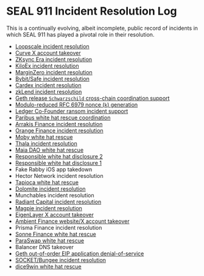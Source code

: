 # SEAL 911 Incident Resolution Log

This is a continually evolving, albeit incomplete, public record of incidents in which SEAL 911 has played a pivotal role in their resolution.

- [Loopscale incident resolution](https://blog.loopscale.com/posts/postmortem)
- [Curve X account takeover](https://x.com/CurveFinance/status/1919462291017195827)
- [ZKsync Era incident resolution](https://x.com/TheZKNation/status/1915110305790660939)
- [KiloEx incident resolution](https://x.com/KiloEx_perp/status/1913168299292328115)
- [MarginZero incident resolution](https://hackmd.io/@L-i_kqrDRceFD7vE6458pQ/rJ8Mo5G0Jx)
- [Bybit/Safe incident resolution](https://www.bybit.com/press/post/bybit-releases-api-of-suspicious-wallet-on-black-list-as-part-of-recovery-bounty-program-blt13b3e11d180654f2)
- [Cardex incident resolution](https://x.com/0xCygaar/status/1891948692204368122)
- [zkLend incident resolution](https://drive.google.com/file/d/10i1dh_J89tPPw7KRcmFIVM6iNrJZAyfi/view)
- [Geth release `Schwarzschild` cross-chain coordination support](https://github.com/ethereum/go-ethereum/releases/tag/v1.14.13)
- [Modulo-reduced RFC 6979 nonce (`k`) generation](https://blog.electisec.tech/blogs/2025-01-14-from-failing-test-to-calling-911)
- [Ledger Co-Founder ransom incident support](https://en.thebigwhale.io/article-en/nicolas-bacca-we-have-invented-a-unique-organisational-model-for-intervening-in-cryptocurrency-ransomware)
- [Paribus white hat rescue coordination](https://bitfinding.com/blog/paribus-hack-interception)
- [Arrakis Finance incident resolution](https://x.com/ArrakisFinance/status/1880008260507390121)
- [Orange Finance incident resolution](https://mirror.xyz/0x6FA2aF9a4d6fFe654361F713780963C10412e7c3/gN17YMrLhKKg9YT9a391U74pWr9IhqBUDWUqDyDamjE)
- [Moby white hat rescue](https://medium.com/moby-trade/moby-post-mortem-report-growth-plan-504ad5b0dd35)
- [Thala incident resolution](https://x.com/ThalaLabs/status/1857703541089120541)
- [Maia DAO white hat rescue](https://medium.com/@maiaDAO/post-mortem-sept-2024-05346c69b756)
- [Responsible white hat disclosure 2](https://x.com/hoshiyari420/status/1770819387433377940)
- [Responsible white hat disclosure 1](https://x.com/paladin_marco/status/1717482516578193661)
- Fake Rabby iOS app takedown
- Hector Network incident resolution
- [Tapioca white hat rescue](https://x.com/twMattt/status/1847349557266698321)
- [Dolomite incident resolution](https://x.com/Dolomite_io/status/1773845963058352444)
- Munchables incident resolution
- [Radiant Capital incident resolution](https://x.com/RDNTCapital/status/1847121278974480779)
- [Magpie incident resolution](https://medium.com/@Magpieprotocol/magpie-protocol-smart-contract-vulnerability-post-mortem-f6400db0a25e)
- [EigenLayer X account takeover](https://x.com/eigen_labs/status/1847446321784881239)
- [Ambient Finance website/X account takeover](https://x.com/ambient_finance/status/1846895776116379747)
- Prisma Finance incident resolution
- [Sonne Finance white hat rescue](https://medium.com/@SonneFinance/post-mortem-sonne-finance-exploit-12f3daa82b06)
- [ParaSwap white hat rescue](https://paraswap.medium.com/post-mortem-augustus-v6-vulnerability-of-march-20th-2024-5df663a4bf01)
- Balancer DNS takeover
- [Geth out-of-order EIP application denial-of-service](https://iosiro.com/blog/geth-out-of-order-eip-application-denial-of-service)
- [SOCKET/Bungee incident resolution](https://x.com/SOCKETProtocol/status/1749734794320363802)
- [dice9win white hat rescue](https://www.dlnews.com/articles/defi/seal-911-team-stops-dice9win-exploit-mid-hack)
